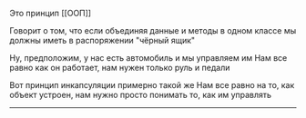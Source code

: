 

Это принцип [[ООП]]

Говорит о том, что если объединяя данные и методы в одном классе мы должны иметь в распоряжении "чёрный ящик"

Ну, предположим, у нас есть автомобиль и мы управляем им 
Нам все равно как он работает, нам нужен только руль и педали 

Вот принцип инкапсуляции примерно такой же 
Нам все равно на то, как объект устроен, нам нужно просто понимать то, как им управлять

---


